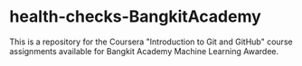 # health-checks-BangkitAcademy

This is a repository for the Coursera "Introduction to Git and GitHub" course assignments available for Bangkit Academy Machine Learning Awardee.


